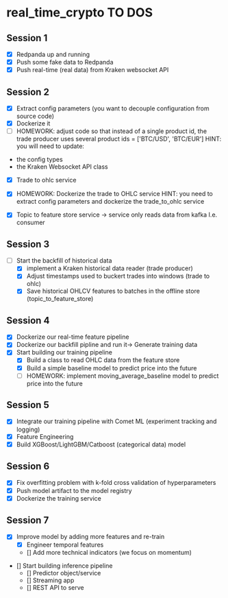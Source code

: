 # real_time_crypto TO DOS

## Session 1
- [X] Redpanda up and running
- [X] Push some fake data to Redpanda
- [X] Push real-time (real data) from Kraken websocket API

## Session 2
- [X] Extract config parameters (you want to decouple configuration from source code)
- [X] Dockerize it
- [ ] HOMEWORK: adjust code so that instead of a single product id, the trade producer uses several product ids = ['BTC/USD', 'BTC/EUR']
HINT: you will need to update:
 - the config types
 - the Kraken Websocket API class

- [X] Trade to ohlc service
- [X] HOMEWORK: Dockerize the trade to OHLC service
HINT: you need to extract config parameters and dockerize the trade_to_ohlc service

- [X] Topic to feature store service -> service only reads data from kafka I.e. consumer

## Session 3 
- [ ] Start the backfill of historical data
    - [X] implement a Kraken historical data reader (trade producer)
    - [X] Adjust timestamps used to buckert trades into windows (trade to ohlc)
    - [X] Save historical OHLCV features to batches in the offline store (topic_to_feature_store)

## Session 4
- [X] Dockerize our real-time feature pipeline
- [X] Dockerize our backfill pipline and run it-> Generate training data
- [X] Start building our training pipeline
    - [X] Build a class to read OHLC data from the feature store
    - [X] Build a simple baseline model to predict price into the future
    - [ ] HOMEWORK: implement moving_average_baseline model to predict price into the future
## Session 5
- [X] Integrate our training pipeline with Comet ML (experiment tracking and logging)
- [X] Feature Engineering
- [X] Build XGBoost/LightGBM/Catboost (categorical data) model

## Session 6
- [X] Fix overfitting problem with k-fold cross validation of hyperparameters
- [X] Push model artifact to the model registry
- [X] Dockerize the training service

## Session 7
- [X] Improve model by adding more features and re-train
    - [X] Engineer temporal features
    - [] Add more technical indicators (we focus on momentum)
- [] Start building inference pipeline
    - [] Predictor object/service
    - [] Streaming app
    - [] REST API to serve



